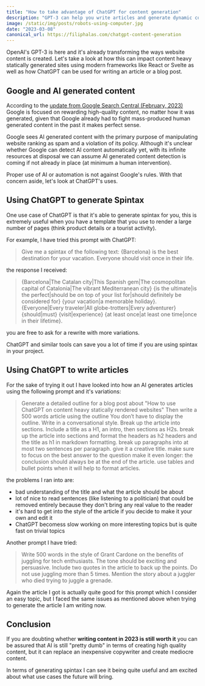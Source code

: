 ```yaml
---
title: "How to take advantage of ChatGPT for content generation"
description: "GPT-3 can help you write articles and generate dynamic content from templates using spintax."
image: /static/img/posts/robots-using-computer.jpg
date: "2023-03-08"
canonical_url: https://filiphalas.com/chatgpt-content-generation
---
```

OpenAI's GPT-3 is here and it's already transforming the ways website content is created. Let's take a look at how this can impact content heavy statically generated sites using modern frameworks like React or Svelte as well as how ChatGPT can be used for writing an article or a blog post.

## Google and AI generated content
According to the [update from Google Search Central (February, 2023)](https://developers.google.com/search/blog/2023/02/google-search-and-ai-content) Google is focused on rewarding high-quality content, no matter how it was generated, given that Google already had to fight mass-produced human generated content in the past it makes perfect sense.

Google sees AI generated content with the primary purpose of manipulating website ranking as spam and a violation of its policy. Although it's unclear whether Google can detect AI content automatically yet, with its infinite resources at disposal we can assume AI generated content detection is coming if not already in place (at minimum a human intervention).

Proper use of AI or automation is not against Google's rules.
With that concern aside, let's look at ChatGPT's uses.

## Using ChatGPT to generate Spintax
One use case of ChatGPT is that it's able to generate spintax for you, this is extremely useful when you have a template that you use to render a large number of pages (think product details or a tourist activity).

For example, I have tried this prompt with ChatGPT:

> Give me a spintax of the following text: {Barcelona} is the best destination for your vacation. Everyone should visit once in their life.

the response I received:

> {Barcelona|The Catalan city|This Spanish gem|The cosmopolitan capital of Catalonia|The vibrant Mediterranean city} {is the ultimate|is the perfect|should be on top of your list for|should definitely be considered for} {your vacation|a memorable holiday}. {Everyone|Every traveler|All globe-trotters|Every adventurer} {should|must} {visit|experience} {at least once|at least one time|once in their lifetime}.

you are free to ask for a rewrite with more variations.

ChatGPT and similar tools can save you a lot of time if you are using spintax in your project.

## Using ChatGPT to write articles
For the sake of trying it out I have looked into how an AI generates articles using the following prompt and it's variations:

> Generate a detailed outline for a blog post about "How to use ChatGPT on content heavy statically rendered websites"
> Then write a 500 words article using the outline
> You don’t have to display the outline.
> Write in a conversational style.
> Break up the article into sections. Include a title as a H1, an intro, then sections as H2s. break up the article into sections and format the headers as h2 headers and the title as h1 in markdown formatting.
> break up paragraphs into at most two sentences per paragraph.
> give it a creative title.
> make sure to focus on the best answer to the question
> make it even longer:
> the conclusion should always be at the end of the article.
> use tables and bullet points when it will help to format articles.

the problems I ran into are:

- bad understanding of the title and what the article should be about
- lot of nice to read sentences (like listening to a politician) that could be removed entirely because they don't bring any real value to the reader
- it's hard to get into the style of the article if you decide to make it your own and edit it
- ChatGPT becomess slow working on more interesting topics but is quite fast on trivial topics

Another prompt I have tried:

> Write 500 words in the style of Grant Cardone on the benefits of juggling for tech enthusiasts. The tone should be exciting and persuasive. Include two quotes in the article to back up the points. Do not use juggling more than 5 times. Mention the story about a juggler who died trying to juggle a grenade.

Again the article I got is actually quite good for this prompt which I consider an easy topic, but I faced the same issues as mentioned above when trying to generate the article I am writing now.

## Conclusion
If you are doubting whether **writing content in 2023 is still worth it** you can be assured that AI is still "pretty dumb" in terms of creating high quality content, but it can replace an inexpensive copywriter and create mediocre content.

In terms of generating spintax I can see it being quite useful and am excited about what use cases the future will bring.